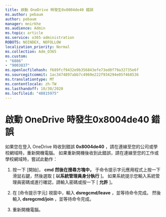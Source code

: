 ```yaml
---
title: 啟動 OneDrive 時發生0x8004de40 錯誤
ms.author: pebaum
author: pebaum
manager: mnirkhe
ms.audience: Admin
ms.topic: article
ms.service: o365-administration
ROBOTS: NOINDEX, NOFOLLOW
localization_priority: Normal
ms.collection: Adm_O365
ms.custom:
- "6886"
- "9003837"
ms.openlocfilehash: f689fcf9432e9b356843efe73ed0f79a32735e6f
ms.sourcegitcommit: 1ac3474897abb7c4969e222f934294e05f468536
ms.translationtype: MT
ms.contentlocale: zh-TW
ms.lasthandoff: 10/30/2020
ms.locfileid: "48815975"
---
```

# <a name="0x8004de40-error-when-launching-onedrive"></a>啟動 OneDrive 時發生0x8004de40 錯誤

如果您在登入 OneDrive 時收到錯誤 **0x8004de40** ，請在連線至您的公司或學校網域時，重新開機電腦。 如果重新開機後收到此錯誤，請在連線至您的工作或學校網域時，嘗試此動作：

1. 按一下 [開始]， **cmd** **然後在搜尋方塊中，** 于命令提示字元應用程式上按一下滑鼠右鍵，然後選取 [ **以系統管理員身分執行** ]。 如果系統提示您輸入系統管理員密碼或進行確認，請輸入密碼或按一下 [ **允許** ]。  

2. 在 [命令提示字元] 視窗中，輸入 **dsregcmd/leave**  ，並等待命令完成。 然後輸入 **dsregcmd/join** ，並等待命令完成。
3. 重新開機電腦。
